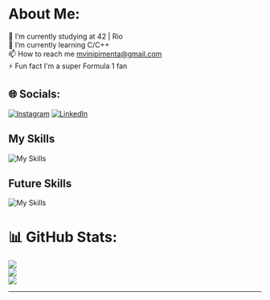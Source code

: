 # About Me:
🔭 I’m currently studying at 42 | Rio<br>🌱 I’m currently learning C/C++<br>📫 How to reach me mvinipimenta@gmail.com<br>⚡ Fun fact I'm a super Formula 1 fan


## 🌐 Socials:
[![Instagram](https://img.shields.io/badge/Instagram-%23E4405F.svg?logo=Instagram&logoColor=white)](https://instagram.com/viniiipimenta) [![LinkedIn](https://img.shields.io/badge/LinkedIn-%230077B5.svg?logo=linkedin&logoColor=white)](https://linkedin.com/in/viniiipimenta) 

## My Skills

![My Skills](https://skillicons.dev/icons?i=c,cpp,bash,linux,git)

## Future Skills

![My Skills](https://skillicons.dev/icons?i=java,cs,gcp,aws,docker)
# 📊 GitHub Stats:
![](https://github-readme-stats.vercel.app/api?username=viniiipimenta&theme=calm&hide_border=false&include_all_commits=true&count_private=true)<br/>
![](https://github-readme-streak-stats.herokuapp.com/?user=viniiipimenta&theme=calm&hide_border=false)<br/>
![](https://github-readme-stats.vercel.app/api/top-langs/?username=viniiipimenta&theme=calm&hide_border=false&include_all_commits=true&count_private=true&layout=compact)

---
